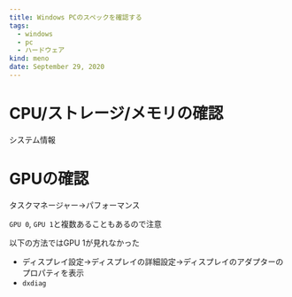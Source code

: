 ```yaml
---
title: Windows PCのスペックを確認する
tags:
  - windows
  - pc
  - ハードウェア
kind: meno
date: September 29, 2020
---
```


# CPU/ストレージ/メモリの確認

システム情報



# GPUの確認

タスクマネージャー→パフォーマンス

`GPU 0`, `GPU 1`と複数あることもあるので注意

以下の方法ではGPU 1が見れなかった

- ディスプレイ設定→ディスプレイの詳細設定→ディスプレイのアダプターのプロパティを表示
- `dxdiag`

